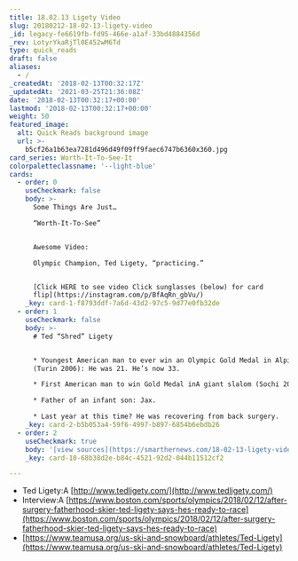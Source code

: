```yaml
---
title: 18.02.13 Ligety Video
slug: 20180212-18-02-13-ligety-video
_id: legacy-fe6619fb-fd95-466e-a1af-33bd4884356d
_rev: LotyrYkaRjTl0E452wM6Td
type: quick_reads
draft: false
aliases:
  - /
_createdAt: '2018-02-13T00:32:17Z'
_updatedAt: '2021-03-25T21:36:08Z'
date: '2018-02-13T00:32:17+00:00'
lastmod: '2018-02-13T00:32:17+00:00'
weight: 50
featured_image:
  alt: Quick Reads background image
  url: >-
    b5cf26a1b63ea7281d496d49f09ff9faec6747b6360x360.jpg
card_series: Worth-It-To-See-It
colorpaletteclassname: '--light-blue'
cards:
  - order: 0
    useCheckmark: false
    body: >-
      Some Things Are Just…  

      “Worth-It-To-See”


      Awesome Video:  

      Olympic Champion, Ted Ligety, “practicing.”


      [Click HERE to see video Click sunglasses (below) for card
      flip](https://instagram.com/p/BfAqRn_gbVu/)
    _key: card-1-f8793ddf-7a6d-43d2-97c5-9d77e0fb32de
  - order: 1
    useCheckmark: false
    body: >-
      # Ted “Shred” Ligety


      * Youngest American man to ever win an Olympic Gold Medal in Alpine Skiing
      (Turin 2006): He was 21. He’s now 33.

      * First American man to win Gold Medal inA giant slalom (Sochi 2014).

      * Father of an infant son: Jax.

      * Last year at this time? He was recovering from back surgery.
    _key: card-2-b5b053a4-59f6-4997-b897-6854b6ebdb26
  - order: 2
    useCheckmark: true
    body: '[view sources](https://smarthernews.com/18-02-13-ligety-video/)'
    _key: card-10-68b38d2e-b84c-4521-92d2-044b11512cf2

---
```

* Ted Ligety:A [http://www.tedligety.com/](http://www.tedligety.com/)
* Interview:A [https://www.boston.com/sports/olympics/2018/02/12/after-surgery-fatherhood-skier-ted-ligety-says-hes-ready-to-race](https://www.boston.com/sports/olympics/2018/02/12/after-surgery-fatherhood-skier-ted-ligety-says-hes-ready-to-race)
* [https://www.teamusa.org/us-ski-and-snowboard/athletes/Ted-Ligety](https://www.teamusa.org/us-ski-and-snowboard/athletes/Ted-Ligety)